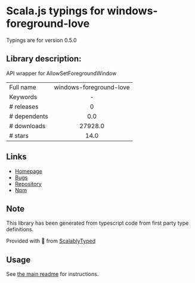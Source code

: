
# Scala.js typings for windows-foreground-love

Typings are for version 0.5.0

## Library description:
API wrapper for AllowSetForegroundWindow

|                    |                 |
| ------------------ | :-------------: |
| Full name          | windows-foreground-love |
| Keywords           | - |
| # releases         | 0 |
| # dependents       | 0.0 |
| # downloads        | 27928.0 |
| # stars            | 14.0 |

## Links
- [Homepage](https://github.com/the-ress/node-windows-foreground-love#readme)
- [Bugs](https://github.com/the-ress/node-windows-foreground-love/issues)
- [Repository](https://github.com/the-ress/node-windows-foreground-love)
- [Npm](https://www.npmjs.com/package/windows-foreground-love)
    


## Note
This library has been generated from typescript code from first party type definitions.

Provided with :purple_heart: from [ScalablyTyped](https://github.com/oyvindberg/ScalablyTyped)

## Usage
See [the main readme](../../readme.md) for instructions.


